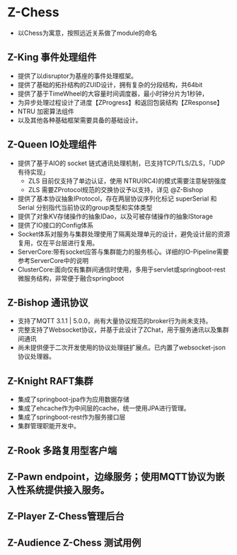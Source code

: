 # Z-Chess

* 以Chess为寓意，按照远近关系做了module的命名

## Z-King 事件处理组件

* 提供了以disruptor为基座的事件处理框架。
* 提供了基础的拓扑结构的ZUID设计，拥有复杂的分段结构，共64bit
* 提供了基于TimeWheel的大容量时间调度器，最小时钟分片为1秒钟，
* 为异步处理过程设计了进度【ZProgress】和返回包装结构【ZResponse】
* NTRU 加密算法组件
* 以及其他各种基础框架需要具备的基础设计。

## Z-Queen IO处理组件

* 提供了基于AIO的 socket 链式通讯处理机制，已支持TCP/TLS/ZLS，「UDP有待实现」
    * ZLS 目前仅支持了单边认证，使用 NTRU(RC4)的模式需要注意秘钥强度
    * ZLS 需要ZProtocol规范的交换协议予以支持，详见 @Z-Bishop
* 提供了基本协议抽象IProtocol，存在两层协议序列化标记 superSerial 和 Serial 分别指代当前协议的group类型和实体类型
* 提供了对象KV存储操作的抽象IDao，以及可被存储操作的抽象IStorage
* 提供了IO接口的Config体系
* Socket体系对服务与集群处理使用了隔离处理单元的设计，避免设计层的资源复用，仅在平台层进行复用。
* ServerCore:带有socket应答与集群能力的服务核心。详细的IO-Pipeline需要参考ServerCore中的说明
* ClusterCore:面向仅有集群间通信时使用，多用于servlet或springboot-rest微服务结构，非常便于融合springboot

## Z-Bishop 通讯协议

* 支持了MQTT 3.1.1 | 5.0.0，尚有大量协议规范的broker行为尚未支持。
* 完整支持了Websocket协议，并基于此设计了ZChat，用于服务通讯以及集群间通讯
* 尚未提供便于二次开发使用的协议处理链扩展点。已内置了websocket-json协议处理器。

## Z-Knight RAFT集群

* 集成了springboot-jpa作为应用数据存储
* 集成了ehcache作为中间层的cache，统一使用JPA进行管理。
* 集成了springboot-rest作为服务接口层
* 集群管理职能开发中。

## Z-Rook 多路复用型客户端

## Z-Pawn endpoint，边缘服务；使用MQTT协议为嵌入性系统提供接入服务。

## Z-Player Z-Chess管理后台

## Z-Audience Z-Chess 测试用例
